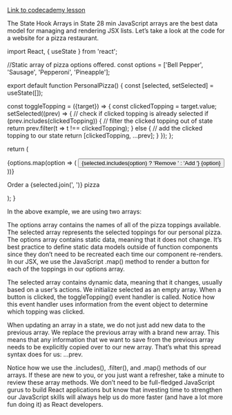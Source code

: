 [Link to codecademy lesson](https://www.codecademy.com/courses/react-101/lessons/the-state-hook/exercises/arrays-in-state)

The State Hook
Arrays in State
28 min
JavaScript arrays are the best data model for managing and rendering JSX lists. Let’s take a look at the code for a website for a pizza restaurant.

import React, { useState } from 'react';

//Static array of pizza options offered. 
const options = ['Bell Pepper', 'Sausage', 'Pepperoni', 'Pineapple'];

export default function PersonalPizza() {
  const [selected, setSelected] = useState([]);

  const toggleTopping = ({target}) => {
    const clickedTopping = target.value;
    setSelected((prev) => {
     // check if clicked topping is already selected
      if (prev.includes(clickedTopping)) {
        // filter the clicked topping out of state
        return prev.filter(t => t !== clickedTopping);
      } else {
        // add the clicked topping to our state
        return [clickedTopping, ...prev];
      }
    });
  };

  return (
    <div>
      {options.map(option => (
        <button value={option} onClick={toggleTopping} key={option}>
          {selected.includes(option) ? 'Remove ' : 'Add '}
          {option}
        </button>
      ))}
      <p>Order a {selected.join(', ')} pizza</p>
    </div>
  );
}

In the above example, we are using two arrays:

The options array contains the names of all of the pizza toppings available.
The selected array represents the selected toppings for our personal pizza.
The options array contains static data, meaning that it does not change. It’s best practice to define static data models outside of function components since they don’t need to be recreated each time our component re-renders. In our JSX, we use the JavaScript .map() method to render a button for each of the toppings in our options array.

The selected array contains dynamic data, meaning that it changes, usually based on a user’s actions. We initialize selected as an empty array. When a button is clicked, the toggleTopping() event handler is called. Notice how this event handler uses information from the event object to determine which topping was clicked.

When updating an array in a state, we do not just add new data to the previous array. We replace the previous array with a brand new array. This means that any information that we want to save from the previous array needs to be explicitly copied over to our new array. That’s what this spread syntax does for us: ...prev.

Notice how we use the .includes(), .filter(), and .map() methods of our arrays. If these are new to you, or you just want a refresher, take a minute to review these array methods. We don’t need to be full-fledged JavaScript gurus to build React applications but know that investing time to strengthen our JavaScript skills will always help us do more faster (and have a lot more fun doing it) as React developers.

